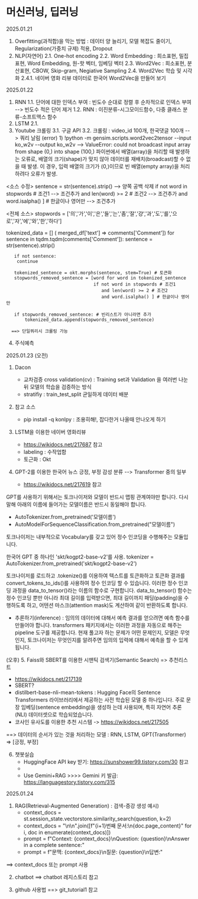 # 머신러닝, 딥러닝


2025.01.21
1. Overfitting(과적합)을 막는 방법 : 데이터 양 늘리기, 모델 복잡도 줄이기, Regularization(가중치 규제) 적용, Dropout
2. NLP(자연어)
   2.1. One-hot encoding
   2.2. Word Embedding : 희소표현, 밀집표현, Word Embedding, 원-핫 벡터, 임베딩 벡터
   2.3. Word2Vec : 희소표현, 분산표현, CBOW, Skip-gram, Negiative Sampling
   2.4. Word2Vec 학습 및 시각화
     2.4.1. 네이버 영화 리뷰 데이터로 한국어 Word2Vec을 만들어 보기

2025.01.22
1. RNN
   1.1. 단어에 대한 인덱스 부여 : 빈도수 순대로 정렬 후 순차적으로 인덱스 부여 --> 빈도수 적은 단어 제거
   1.2. RNN : 이진분류-시그모이드함수, 다중 클래스 분류-소프트맥스 함수
2. LSTM
   2.1. 
3. Youtube 크롤링
   3.1. 구글 API
   3.2. 크롤링 : video_id 100개, 한국댓글 100개 --> 쿼리 날림
                (error)
                  1) !python -m gensim.scripts.word2vec2tensor --input ko_w2v --output ko_w2v --> ValueError: could not broadcast input array from shape (0,) into shape                            (100,)
                     파이썬에서 배열(array)을 처리할 때 발생하는 오류로, 배열의 크기(shape)가 맞지 않아 데이터를 재배치(broadcast)할 수 없을 때 발생.
                     이 경우, 입력 배열의 크기가 (0,)이므로 빈 배열(empty array)을 처리하려다 오류가 발생.

  <소스 수정> 
   sentence = str(sentence).strip() --> 양쪽 공백 삭제
   if not word in stopwords # 조건1 --> 조건추가
   and len(word) >= 2 # 조건2 --> 조건추가
   and word.isalpha() ] # 한글이나 영어만 --> 조건추가

  <전체 소스>
   stopwords = ['의','가','이','은','들','는','좀','잘','걍','과','도','를','으로','자','에','와','한','하다']

   tokenized_data = []
   ( merged_df['text'] => comments['Comment'])
   for sentence in tqdm.tqdm(comments['Comment']):
       sentence = str(sentence).strip()

       if not sentence:
        continue
   
       tokenized_sentence = okt.morphs(sentence, stem=True) # 토큰화
       stopwords_removed_sentence = [word for word in tokenized_sentence
                                     if not word in stopwords # 조건1 
                                        and len(word) >= 2 # 조건2
                                        and word.isalpha() ] # 한글이나 영어만 
                                     
       if stopwords_removed_sentence: # 빈리스트가 아니라면 추가
           tokenized_data.append(stopwords_removed_sentence)

      ==> 단일쿼리시 크롤링 가능

   4. 주식예측

2025.01.23
(오전)
1. Dacon
   - 교차검증 cross validation(cv) : Training set과 Validation 을 여러번 나눈 뒤 모델의 학습을 검증하는 방식
   - stratifiy : train_test_split 균일하게 데이터 배분
  
2. 참고 소스
   - pip install -q konlpy : 조용히해!, 잡다한거 나올때 안나오게 하기
  

3. LSTM을 이용한 네이버 영화리뷰
   - https://wikidocs.net/217687 참고
   - labeling : 수작업함
   - 토근화 : Okt

4. GPT-2를 이용한 한국어 뉴스 긍정, 부정 감성 분류 --> Transformer 중의 일부
   - https://wikidocs.net/217619 참고
   
GPT를 사용하기 위해서는 토크나이저와 모델이 반드시 맵핑 관계여야만 합니다. 다시 말해 아래의 이름에 들어가는 모델이름은 반드시 동일해야 합니다.

- AutoTokenizer.from_pretrained('모델이름')
- AutoModelForSequenceClassification.from_pretrained("모델이름")

토크나이저는 내부적으로 Vocabulary를 갖고 있어 정수 인코딩을 수행해주는 모듈입니다.

한국어 GPT 중 하나인 'skt/kogpt2-base-v2'를 사용.
tokenizer = AutoTokenizer.from_pretrained('skt/kogpt2-base-v2')

토크나이저를 로드하고 .tokenize()를 이용하여 텍스트를 토큰화하고 토큰화 결과를 convert_tokens_to_ids()를 사용하여 정수 인코딩 할 수 있습니다. 이러한 정수 인코딩 과정을 data_to_tensor()라는 이름의 함수로 구현합니다. data_to_tensor() 함수는 정수 인코딩 뿐만 아니라 최대 길이를 입력받으면, 최대 길이까지 패딩(padding)을 수행하도록 하고, 어텐션 마스크(attention mask)도 계산하여 같이 반환하도록 합니다.

   - 추론하기(inference) : 임의의 데이터에 대해서 예측 결과를 얻으려면 예측 함수를 만들어야 합니다. transformers 패키지에서는 이러한 과정을 자동으로 해주는 pipeline 도구를 제공합니다.                            현재 풀고자 하는 문제가 어떤 문제인지, 모델은 무엇인지, 토크나이저는 무엇인지를 알려주면 임의의 입력에 대해서 예측을 할 수 있게됩니다.

(오후)
5. Faiss와 SBERT를 이용한 시맨틱 검색기(Semantic Search) => 추천리스트
   - https://wikidocs.net/217139
   - SBERT?
   - distilbert-base-nli-mean-tokens : Hugging Face의 Sentence Transformers 라이브러리에서 제공하는 사전 학습된 모델 중 하나입니다. 주로 문장 임베딩(sentence embedding)을 생성하                                         는데 사용되며, 특히 자연어 추론(NLI) 데이터셋으로 학습되었습니다.
   - 코사인 유사도를 이용한 추천 시스템
     -> https://wikidocs.net/217505

==> 데이터의 순서가 있는 것을 처리하는 모델 : RNN, LSTM, GPT(Transformer) => [긍정, 부정]


6. 챗봇실습
   - HuggingFace API key 받기: https://sunshower99.tistory.com/30 참고
   - 
   - Use Gemini+RAG >>>> Gemini 키 발급: https://languagestory.tistory.com/315
  

2025.01.24

1. RAG(Retrieval-Augmented Generation) : 검색-증강 생성
예시)
   - context_docs = st.session_state.vectorstore.similarity_search(question, k=2)
   - context_docs = "\n\n".join([f"{i+1}번째 문서:\n{doc.page_content}" for i, doc in enumerate(context_docs)])
   - prompt = f"Context: {context_docs}\nQuestion: {question}\nAnswer in a complete sentence:"
   - prompt = f"문맥: {context_docs}\n질문: {question}\n답변:"
  
==> context_docs 또는 prompt 사용

2. chatbot ==> chatbot 레지스토리 참고

3. github 사용법 ==> git_tutorial1 참고
   


   

   
